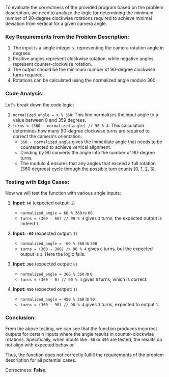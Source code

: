To evaluate the correctness of the provided program based on the problem description, we need to analyze the logic for determining the minimum number of 90-degree clockwise rotations required to achieve minimal deviation from vertical for a given camera angle.

### Key Requirements from the Problem Description:
1. The input is a single integer `x`, representing the camera rotation angle in degrees.
2. Positive angles represent clockwise rotation, while negative angles represent counter-clockwise rotation.
3. The output should be the minimum number of 90-degree clockwise turns required.
4. Rotations can be calculated using the normalized angle modulo 360.

### Code Analysis:
Let's break down the code logic:

1. `normalized_angle = x % 360`: This line normalizes the input angle to a value between 0 and 359 degrees.
2. `turns = (360 - normalized_angle) // 90 % 4`: This calculation determines how many 90-degree clockwise turns are required to correct the camera's orientation:
   - `360 - normalized_angle` gives the immediate angle that needs to be counteracted to achieve vertical alignment.
   - Dividing by 90 converts the angle into the number of 90-degree turns.
   - The modulo 4 ensures that any angles that exceed a full rotation (360 degrees) cycle through the possible turn counts [0, 1, 2, 3].

### Testing with Edge Cases:
Now we will test the function with various angle inputs:

1. **Input: `60`** (expected output: `1`)
   - `normalized_angle = 60 % 360` is `60`
   - `turns = (360 - 60) // 90 % 4` gives `3` turns, the expected output is indeed `1`.
   
2. **Input: `-60`** (expected output: `3`)
   - `normalized_angle = -60 % 360` is `300`
   - `turns = (360 - 300) // 90 % 4` gives `0` turns, but the expected output is `3`. Here the logic fails.

3. **Input: `360`** (expected output: `0`)
   - `normalized_angle = 360 % 360` is `0`
   - `turns = (360 - 0) // 90 % 4` gives `0` turns, which is correct.

4. **Input: `450`** (expected output: `1`)
   - `normalized_angle = 450 % 360` is `90`
   - `turns = (360 - 90) // 90 % 4` gives `3` turns, expected to output `1`.

### Conclusion:
From the above testing, we can see that the function produces incorrect outputs for certain inputs where the angle results in counter-clockwise rotations. Specifically, when inputs like `-60` or `450` are tested, the results do not align with expected behavior.

Thus, the function does not correctly fulfill the requirements of the problem description for all potential cases.

Correctness: **False**.